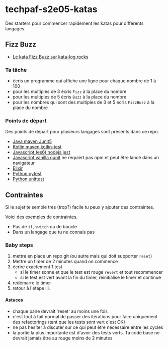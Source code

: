 # techpaf-s2e05-katas

Des starters pour commencer rapidement les katas pour différents langages.

## Fizz Buzz

* [Le kata Fizz Buzz sur kata-log.rocks](http://kata-log.rocks/fizz-buzz-kata)


### Ta tâche

* écris un programme qui affiche une ligne pour chaque nombre de 1 à 100
* pour les multiples de 3 écris `Fizz` à la place du nombre
* pour les multiples de 5 écris `Buzz` à la place du nombre
* pour les nombres qui sont des multiples de 3 et 5 écris `FizzBuzz` à la place du nombre

### Points de départ

Des points de départ pour plusieurs langages sont présents dans ce repo.

* [Java maven Junit5](fizzbuzz/kata-fizzbuzz-java)
* [Kotlin maven kotlin-test](fizzbuzz/kata-fizzbuzz-kotlin)
* [Javascript (es6) nodejs jest](fizzbuzz/kata-fizzbuzz-js-jest)
* [Javascript vanilla qunit](fizzbuzz/kata-fizzbuzz-js-vanilla-qunit) ne requiert pas npm et peut être lancé dans un navigateur
* [Elixir](fizzbuzz/kata-fizzbuzz-elixir)
* [Python pytest](fizzbuzz/kata-fizzbuzz-python/pytest)
* [Python unittest](fizzbuzz/kata-fizzbuzz-python/unittest)

## Contraintes

Si le sujet te semble très (trop?) facile tu peux y ajouter des contraintes.

Voici des exemples de contraintes.

* Pas de `if`, `switch` ou de boucle
* Dans un langage que tu ne connais pas

### Baby steps

  1. mettre en place un repo git (ou autre mais qui doit supporter `reset`)
  2. Mettre un timer de 2 minutes quand on commence
  3. écrire exactement 1 test
      * si le timer sonne et que le test est rouge `revert` et tout recommencer
      * si le test est vert avant la fin du timer, réinitialise le timer et continue
  4. redémarre le timer
  5. retour à l'étape iii.
  
#### Astuces

* chaque paire devrait 'reset' au moins une fois
* c'est tout à fait normal de passer des itérations pour faire uniquement des refactorings (tant que les tests sont vert c'est OK)
* ne pas hesiter à discuter sur ce qui peut être nécessaire entre les cycles
* la partie la plus importante est d'avoir des tests verts. Ta code base ne devrait jamais être au rouge moins de 2 minutes



